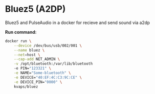 # Bluez5 (A2DP)
Bluez5 and PulseAudio in a docker for recieve and send sound via a2dp 

**Run command:**

```bash
docker run \
    --device /dev/bus/usb/002/001 \
    --name bluez \
    --net=host \
    --cap-add NET_ADMIN \
    -v /opt/bluetooth:/var/lib/bluetooth
    -e PIN="123321" \
    -e NAME="Some-bluetooth" \
    -e DEVICE="40:EF:4C:C3:9C:CE" \
    -e DEVICE_PIN="0000" \
    kvaps/bluez
```
